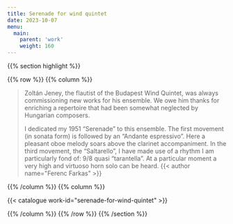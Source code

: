 ```yaml
---
title: Serenade for wind quintet
date: 2023-10-07
menu:
  main:
    parent: 'work'
    weight: 160
---
```


{{% section highlight %}}

{{% row %}}
{{% column %}}

> Zoltán Jeney, the flautist of the Budapest Wind Quintet, was always commissioning new works for 
> his ensemble. We owe him thanks for enriching a repertoire that had been somewhat neglected by 
> Hungarian composers. 
>
> I dedicated my 1951 “Serenade” to this ensemble. The first movement (in sonata form) is followed 
> by an “Andante espressivo”. Here a pleasant oboe melody soars above the clarinet accompaniment. 
> In the third movement, the “Saltarello”, I have made use of a rhythm I am particularly fond of: 
> 9/8 quasi “tarantella”. At a particular moment a very high and virtuoso horn solo can 
> be heard.
> {{< author name="Ferenc Farkas" >}}

{{% /column %}}
{{% column %}}


{{< catalogue work-id="serenade-for-wind-quintet" >}}

{{% /column %}}
{{% /row %}}
{{% /section %}}